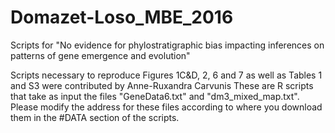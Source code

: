 # Domazet-Loso_MBE_2016
Scripts for "No evidence for phylostratigraphic bias impacting inferences on patterns of gene emergence and evolution"

Scripts necessary to reproduce Figures 1C&D, 2, 6 and 7 as well as Tables 1 and S3 were contributed by Anne-Ruxandra Carvunis
These are R scripts that take as input the files "GeneData6.txt" and "dm3_mixed_map.txt". Please modify the address for these files according to where you download them in the #DATA section of the scripts.
